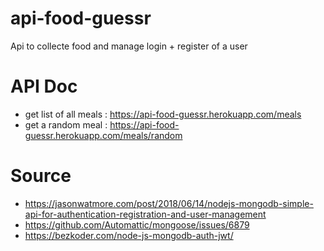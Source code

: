 # api-food-guessr

Api to collecte food and manage login + register of a user

# API Doc

- get list of all meals : https://api-food-guessr.herokuapp.com/meals
- get a random meal : https://api-food-guessr.herokuapp.com/meals/random

# Source

- https://jasonwatmore.com/post/2018/06/14/nodejs-mongodb-simple-api-for-authentication-registration-and-user-management
- https://github.com/Automattic/mongoose/issues/6879
- https://bezkoder.com/node-js-mongodb-auth-jwt/
